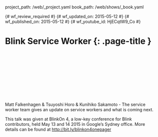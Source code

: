 project_path: /web/_project.yaml
book_path: /web/shows/_book.yaml

{# wf_review_required #}
{# wf_updated_on: 2015-05-12 #}
{# wf_published_on: 2015-05-12 #}
{# wf_youtube_id: HjECqtW9_Co #}

# Blink Service Worker {: .page-title }


<div class="video-wrapper">
  <iframe class="devsite-embedded-youtube-video" data-video-id="HjECqtW9_Co"
          data-autohide="1" data-showinfo="0" frameborder="0" allowfullscreen>
  </iframe>
</div>

Matt Falkenhagen & Tsuyoshi Horo & Kunihiko Sakamoto - The service worker team gives an update on service workers and what is coming next.

This talk was given at BlinkOn 4, a low-key conference for Blink contributors, held May 13 and 14 2015 in Google’s Sydney office. More details can be found at http://bit.ly/blinkon4onepager
